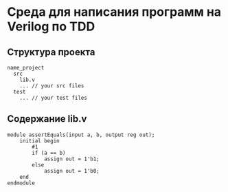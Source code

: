# Среда для написания программ на Verilog по TDD

## Структура проекта
```
name_project
  src
    lib.v
    ... // your src files
  test
    ... // your test files
``` 
## Содержание lib.v
```
module assertEquals(input a, b, output reg out);
	initial begin 
		#1
		if (a == b)
			assign out = 1'b1;
		else
			assign out = 1'b0;
	end
endmodule
```
